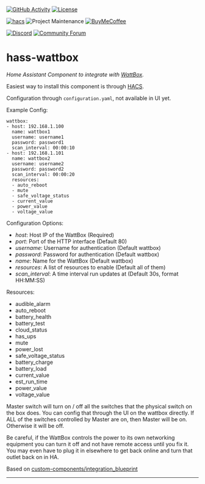 [![GitHub Activity][commits-shield]][commits]
[![License][license-shield]](LICENSE)

[![hacs][hacsbadge]][hacs]
![Project Maintenance][maintenance-shield]
[![BuyMeCoffee][buymecoffeebadge]][buymecoffee]

[![Discord][discord-shield]][discord]
[![Community Forum][forum-shield]][forum]

# hass-wattbox

_Home Assistant Component to integrate with [WattBox][wattbox]._

Easiest way to install this component is through [HACS][hacs].

Configuration through `configuration.yaml`, not available in UI yet.

Example Config:
```
wattbox:
- host: 192.168.1.100
  name: wattbox1
  username: username1
  password: password1
  scan_interval: 00:00:10
- host: 192.168.1.101
  name: wattbox2
  username: username2
  password: password2
  scan_interval: 00:00:20
  resources:
  - auto_reboot
  - mute
  - safe_voltage_status
  - current_value
  - power_value
  - voltage_value
```

Configuration Options:

* *host*: Host IP of the WattBox (Required)
* *port*: Port of the HTTP interface (Default 80)
* *username*: Username for authentication (Default wattbox)
* *password*: Password for authentication (Default wattbox)
* *name*: Name for the WattBox (Default wattbox)
* *resources*: A list of resources to enable (Default all of them)
* *scan_interval*: A time interval run updates at (Default 30s, format HH:MM:SS)

Resources:
* audible_alarm
* auto_reboot
* battery_health
* battery_test
* cloud_status
* has_ups
* mute
* power_lost
* safe_voltage_status
* battery_charge
* battery_load
* current_value
* est_run_time
* power_value
* voltage_value

Master switch will turn on / off all the switches that the physical switch on the box does. You can config that through the UI on the wattbox directly. If ALL of the switches controlled by Master are on, then Master will be on. Otherwise it will be off.

Be careful, if the WattBox controls the power to its own networking equipment you can turn it off and not have remote access until you fix it. You may even have to plug it in elsewhere to get back online and turn that outlet back on in HA.

Based on [custom-components/integration_blueprint][blueprint]

<!---->

***

[wattbox]: https://www.snapav.com/shop/en/snapav/wattbox
[hacs]: https://hacs.xyz/
[blueprint]: https://github.com/custom-components/integration_blueprint
[buymecoffee]: https://www.buymeacoffee.com/eseglem
[buymecoffeebadge]: https://img.shields.io/badge/buy%20me%20a%20coffee-donate-yellow
[commits-shield]: https://img.shields.io/github/last-commit/eseglem/hass-wattbox
[commits]: https://github.com/eseglem/hass-wattbox/commits/master
[discord]: https://discord.gg/Qa5fW2R
[discord-shield]: https://img.shields.io/discord/330944238910963714
[forum-shield]: https://img.shields.io/badge/community-forum-brightgreen
[forum]: https://community.home-assistant.io/
[license-shield]: https://img.shields.io/github/license/eseglem/hass-wattbox
[maintenance-shield]: https://img.shields.io/badge/maintainer-Erik%20Seglem%20%40Bedon292-blue
[hacs]: https://github.com/custom-components/hacs
[hacsbadge]: https://img.shields.io/badge/HACS-Custom-orange
